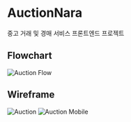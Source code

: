 # AuctionNara
중고 거래 및 경매 서비스 프론트엔드 프로젝트

## Flowchart
![Auction Flow](https://user-images.githubusercontent.com/48080762/73356731-571e5500-42de-11ea-99e5-6dda729af400.png)

## Wireframe
![Auction](https://user-images.githubusercontent.com/48080762/73356737-5ab1dc00-42de-11ea-830d-c53dbd13a11a.png)
![Auction Mobile](https://user-images.githubusercontent.com/48080762/73356765-643b4400-42de-11ea-8962-8eedbff24558.png)
